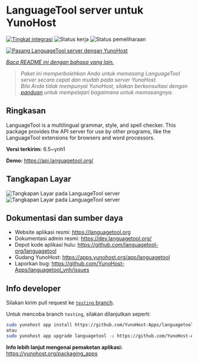 <!--
N.B.: README ini dibuat secara otomatis oleh <https://github.com/YunoHost/apps/tree/master/tools/readme_generator>
Ini TIDAK boleh diedit dengan tangan.
-->

# LanguageTool server untuk YunoHost

[![Tingkat integrasi](https://apps.yunohost.org/badge/integration/languagetool)](https://ci-apps.yunohost.org/ci/apps/languagetool/)
![Status kerja](https://apps.yunohost.org/badge/state/languagetool)
![Status pemeliharaan](https://apps.yunohost.org/badge/maintained/languagetool)

[![Pasang LanguageTool server dengan YunoHost](https://install-app.yunohost.org/install-with-yunohost.svg)](https://install-app.yunohost.org/?app=languagetool)

*[Baca README ini dengan bahasa yang lain.](./ALL_README.md)*

> *Paket ini memperbolehkan Anda untuk memasang LanguageTool server secara cepat dan mudah pada server YunoHost.*  
> *Bila Anda tidak mempunyai YunoHost, silakan berkonsultasi dengan [panduan](https://yunohost.org/install) untuk mempelajari bagaimana untuk memasangnya.*

## Ringkasan

LanguageTool is a multilingual grammar, style, and spell checker. This package provides the API server for use by other programs, like the LanguageTool extensions for browsers and word processors.


**Versi terkirim:** 6.5~ynh1

**Demo:** <https://api.languagetool.org/>

## Tangkapan Layar

![Tangkapan Layar pada LanguageTool server](./doc/screenshots/screenshot.png)
![Tangkapan Layar pada LanguageTool server](./doc/screenshots/screenshot_fr.png)

## Dokumentasi dan sumber daya

- Website aplikasi resmi: <https://languagetool.org>
- Dokumentasi admin resmi: <https://dev.languagetool.org/>
- Depot kode aplikasi hulu: <https://github.com/languagetool-org/languagetool>
- Gudang YunoHost: <https://apps.yunohost.org/app/languagetool>
- Laporkan bug: <https://github.com/YunoHost-Apps/languagetool_ynh/issues>

## Info developer

Silakan kirim pull request ke [`testing` branch](https://github.com/YunoHost-Apps/languagetool_ynh/tree/testing).

Untuk mencoba branch `testing`, silakan dilanjutkan seperti:

```bash
sudo yunohost app install https://github.com/YunoHost-Apps/languagetool_ynh/tree/testing --debug
atau
sudo yunohost app upgrade languagetool -u https://github.com/YunoHost-Apps/languagetool_ynh/tree/testing --debug
```

**Info lebih lanjut mengenai pemaketan aplikasi:** <https://yunohost.org/packaging_apps>
